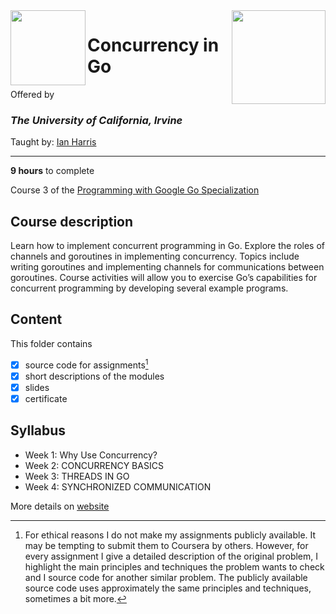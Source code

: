 <a href="https://www.coursera.org/learn/golang-concurrency">
<img src="../../../../img/Concurrency_in_Go_logo.avif" width="150" height="150" align="right">
</a>

<img src="https://upload.wikimedia.org/wikipedia/commons/8/8f/University_of_California%2C_Irvine_logo.svg" width="120" height="120" align="left">

# Concurrency in Go

Offered by 
### *The University of California, Irvine*

Taught by: [Ian Harris](https://www.coursera.org/instructor/ianharris)

---

**9 hours** to complete

Course 3 of the [Programming with Google Go Specialization](../) 



## Course description

Learn how to implement concurrent programming in Go. Explore the roles of channels and goroutines in implementing concurrency. Topics include writing goroutines and implementing channels for communications between goroutines. Course activities will allow you to exercise Go’s capabilities for concurrent programming by developing several example programs.

## Content
This folder contains 
- [x] source code for assignments[^1]
- [x] short descriptions of the modules 
- [x] slides 
- [x] certificate 

## Syllabus
- Week 1: Why Use Concurrency?
- Week 2: CONCURRENCY BASICS
- Week 3: THREADS IN GO
- Week 4: SYNCHRONIZED COMMUNICATION

More details on [website](https://www.coursera.org/learn/golang-concurrency)

[^1]: For ethical reasons I do not make my assignments publicly available. It may be tempting to submit them to Coursera by others. However, for every assignment I give a detailed description of the original problem, I highlight the main principles and techniques the problem wants to check and I source code for another similar problem. The publicly available source code uses approximately the same principles and techniques, sometimes a bit more. 
